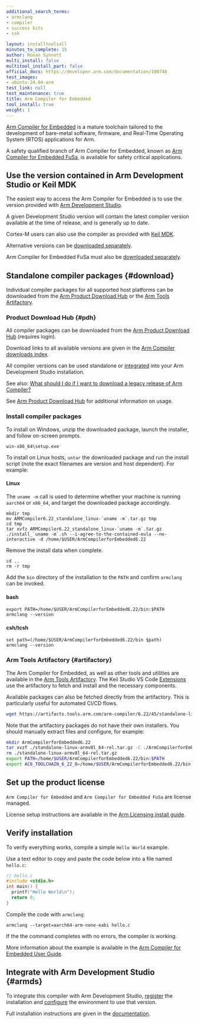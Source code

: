 ```yaml
---
additional_search_terms:
- armclang
- compiler
- success kits
- ssk

layout: installtoolsall
minutes_to_complete: 15
author: Ronan Synnott
multi_install: false
multitool_install_part: false
official_docs: https://developer.arm.com/documentation/100748
test_images:
- ubuntu-24.04-arm
test_link: null
test_maintenance: true
title: Arm Compiler for Embedded
tool_install: true
weight: 1
---
```

[Arm Compiler for Embedded](https://developer.arm.com/Tools%20and%20Software/Arm%20Compiler%20for%20Embedded) is a mature toolchain tailored to the development of bare-metal software, firmware, and Real-Time Operating System (RTOS) applications for Arm.

A safety qualified branch of Arm Compiler for Embedded, known as [Arm Compiler for Embedded FuSa](https://developer.arm.com/Tools%20and%20Software/Arm%20Compiler%20for%20Embedded%20FuSa), is available for safety critical applications.


## Use the version contained in Arm Development Studio or Keil MDK

The easiest way to access the Arm Compiler for Embedded is to use the version provided with [Arm Development Studio](https://developer.arm.com/Tools%20and%20Software/Arm%20Development%20Studio).

A given Development Studio version will contain the latest compiler version available at the time of release, and is generally up to date.

Cortex-M users can also use the compiler as provided with [Keil MDK](https://www2.keil.com/mdk5).

Alternative versions can be [downloaded separately](#download).

Arm Compiler for Embedded FuSa must also be [downloaded separately](#download).

## Standalone compiler packages {#download}

Individual compiler packages for all supported host platforms can be downloaded from the [Arm Product Download Hub](#pdh) or the [Arm Tools Artifactory](#artifactory).

### Product Download Hub {#pdh}

All compiler packages can be downloaded from the [Arm Product Download Hub](https://developer.arm.com/downloads) (requires login).

Download links to all available versions are given in the [Arm Compiler downloads index](https://developer.arm.com/documentation/ka005198).

All compiler versions can be used standalone or [integrated](#armds) into your Arm Development Studio installation.

See also: [What should I do if I want to download a legacy release of Arm Compiler?](https://developer.arm.com/documentation/ka005184)

See [Arm Product Download Hub](../pdh) for additional information on usage.

### Install compiler packages

To install on Windows, unzip the downloaded package, launch the installer, and follow on-screen prompts.
```console
win-x86_64\setup.exe
```
To install on Linux hosts, `untar` the downloaded package and run the install script (note the exact filenames are version and host dependent). For example:

#### Linux
The `uname -m` call is used to determine whether your machine is running `aarch64` or `x86_64`, and target the downloaded package accordingly.

```console
mkdir tmp
mv ARMCompiler6.22_standalone_linux-`uname -m`.tar.gz tmp
cd tmp
tar xvfz ARMCompiler6.22_standalone_linux-`uname -m`.tar.gz
./install_`uname -m`.sh --i-agree-to-the-contained-eula --no-interactive -d /home/$USER/ArmCompilerforEmbedded6.22
```

Remove the install data when complete.
```console
cd ..
rm -r tmp
```
Add the `bin` directory of the installation to the `PATH` and confirm `armclang` can be invoked.
#### bash
```console
export PATH=/home/$USER/ArmCompilerforEmbedded6.22/bin:$PATH
armclang --version
```
#### csh/tcsh
```console
set path=(/home/$USER/ArmCompilerforEmbedded6.22/bin $path)
armclang --version
```

### Arm Tools Artifactory {#artifactory}

The Arm Compiler for Embedded, as well as other tools and utilities are available in the [Arm Tools Artifactory](https://www.keil.arm.com/artifacts/). The Keil Studio VS Code [Extensions](../keilstudio_vs) use the artifactory to fetch and install and the necessary components.

Available packages can also be fetched directly from the artifactory. This is particularly useful for automated CI/CD flows.

```bash
wget https://artifacts.tools.arm.com/arm-compiler/6.22/45/standalone-linux-armv8l_64-rel.tar.gz
```

Note that the artifactory packages do not have their own installers. You should manually extract files and configure, for example:

```bash
mkdir ArmCompilerforEmbedded6.22
tar xvzf ./standalone-linux-armv8l_64-rel.tar.gz -C ./ArmCompilerforEmbedded6.22 --strip-components=1
rm ./standalone-linux-armv8l_64-rel.tar.gz
export PATH=/home/$USER/ArmCompilerforEmbedded6.22/bin:$PATH
export AC6_TOOLCHAIN_6_22_0=/home/$USER/ArmCompilerforEmbedded6.22/bin
```

## Set up the product license

`Arm Compiler for Embedded` and `Arm Compiler for Embedded FuSa` are license managed.

License setup instructions are available in the [Arm Licensing install guide](/install-guides/license/).

## Verify installation

To verify everything works, compile a simple `Hello World` example.

Use a text editor to copy and paste the code below into a file named `hello.c`:

```C
// hello.c
#include <stdio.h>
int main() {
  printf("Hello World\n");
  return 0;
}
```

Compile the code with `armclang`:

```console
armclang --target=aarch64-arm-none-eabi hello.c
```

If the the command completes with no errors, the compiler is working.

More information about the example is available in the [Arm Compiler for Embedded User Guide](https://developer.arm.com/documentation/100748/latest/Getting-Started/Compiling-a-Hello-World-example).

## Integrate with Arm Development Studio {#armds}

To integrate this compiler with Arm Development Studio, [register](https://developer.arm.com/documentation/101469/latest/Installing-and-configuring-Arm-Development-Studio/Register-a-compiler-toolchain) the installation and [configure](https://developer.arm.com/documentation/101469/latest/Installing-and-configuring-Arm-Development-Studio/Register-a-compiler-toolchain/Configure-a-compiler-toolchain-for-the-Arm-DS-command-prompt) the environment to use that version.

Full installation instructions are given in the [documentation](https://developer.arm.com/documentation/100748/latest/Getting-Started/Installing-Arm-Compiler-for-Embedded).
